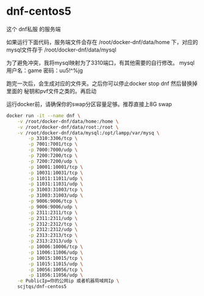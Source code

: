 # dnf-centos5
这个 dnf私服 的服务端

如果运行下面代码，服务端文件会存在 /root/docker-dnf/data/home 下，对应的mysql文件存于 /root/docker-dnf/data/mysql

为了避免冲突，我将mysql映射为了3310端口，有其他需要的自行修改。 mysql 用户名：game 密码：uu5!^%jg

跑完一次后，会生成对应的文件夹。之后你可以停止docker stop dnf 然后替换掉里面的 秘钥和pvf文件之类的。再启动

运行docker前，请确保你的swap分区容量足够。推荐直接上8G swap

```bash
docker run -it --name dnf \
    -v /root/docker-dnf/data/home:/home \
    -v /root/docker-dnf/data/root:/root \
    -v /root/docker-dnf/data/mysql:/opt/lampp/var/mysq \
        -p 3310:3306/tcp \
        -p 7001:7001/tcp \
        -p 7000:7000/udp \
        -p 7200:7200/tcp \
        -p 7200:7200/udp \
        -p 10001:10001/tcp \
        -p 10031:10031/tcp \
        -p 11011:11011/udp \
        -p 11031:11031/udp \
        -p 31003:31003/tcp \
        -p 31003:31003/udp \
        -p 9006:9006/tcp \
        -p 9006:9006/udp \
        -p 2311:2311/tcp \
        -p 2311:2311/udp \
        -p 2312:2312/tcp \
        -p 2312:2312/udp \
        -p 2313:2313/tcp \
        -p 2313:2313/udp \
        -p 10006:10006/tcp \
        -p 11006:11006/udp \
        -p 10015:10015/tcp \
        -p 11015:11015/udp \
        -p 10056:10056/tcp \
        -p 11056:11056/udp \
    -e PublicIp=你的公网ip 或者机器局域网Ip \
    scjtqs/dnf-centos5
```